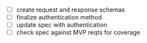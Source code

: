 - [ ] create request and response schemas
- [ ] finalize authentication method
- [ ] update spec with authentication
- [ ] check spec against MVP reqts for coverage
